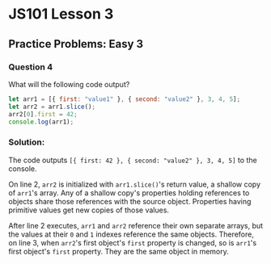 # JS101 Lesson 3
## Practice Problems: Easy 3
### Question 4

What will the following code output?

```js
let arr1 = [{ first: "value1" }, { second: "value2" }, 3, 4, 5];
let arr2 = arr1.slice();
arr2[0].first = 42;
console.log(arr1);
```

### Solution:
The code outputs `[{ first: 42 }, { second: "value2" }, 3, 4, 5]` to the
console.

On line 2, `arr2` is initialized with `arr1.slice()`'s return value, a shallow
copy of `arr1`'s array. Any of a shallow copy's properties holding references to
objects share those references with the source object. Properties having
primitive values get new copies of those values.

After line 2 executes, `arr1` and `arr2` reference their own separate arrays,
but the values at their `0` and `1` indexes reference the same objects.
Therefore, on line 3, when `arr2`'s first object's `first` property is changed,
so is `arr1`'s first object's `first` property. They are the same object in
memory.